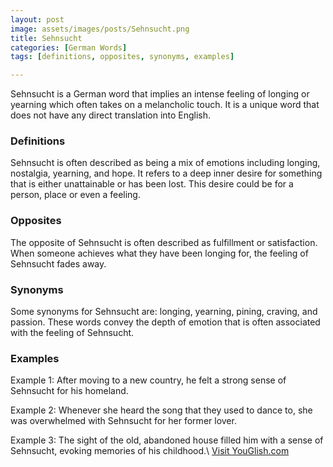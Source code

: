 ```yaml
---
layout: post
image: assets/images/posts/Sehnsucht.png
title: Sehnsucht
categories: [German Words]
tags: [definitions, opposites, synonyms, examples]

---
```


Sehnsucht is a German word that implies an intense feeling of longing or yearning which often takes on a melancholic touch. It is a unique word that does not have any direct translation into English.

### Definitions

Sehnsucht is often described as being a mix of emotions including longing, nostalgia, yearning, and hope. It refers to a deep inner desire for something that is either unattainable or has been lost. This desire could be for a person, place or even a feeling.

### Opposites

The opposite of Sehnsucht is often described as fulfillment or satisfaction. When someone achieves what they have been longing for, the feeling of Sehnsucht fades away.

### Synonyms

Some synonyms for Sehnsucht are: longing, yearning, pining, craving, and passion. These words convey the depth of emotion that is often associated with the feeling of Sehnsucht.

### Examples

Example 1: After moving to a new country, he felt a strong sense of Sehnsucht for his homeland.

Example 2: Whenever she heard the song that they used to dance to, she was overwhelmed with Sehnsucht for her former lover.

Example 3: The sight of the old, abandoned house filled him with a sense of Sehnsucht, evoking memories of his childhood.\ <a id="yg-widget-0" class="youglish-widget" data-query="Sehnsucht" data-lang="german" data-components="8412" data-auto-start="0" data-bkg-color="theme_light" data-title="How%20to%20pronounce%20Sehnsucht%20in%20German"  rel="nofollow" href="https://youglish.com">Visit YouGlish.com</a><script async src="https://youglish.com/public/emb/widget.js" charset="utf-8"></script>